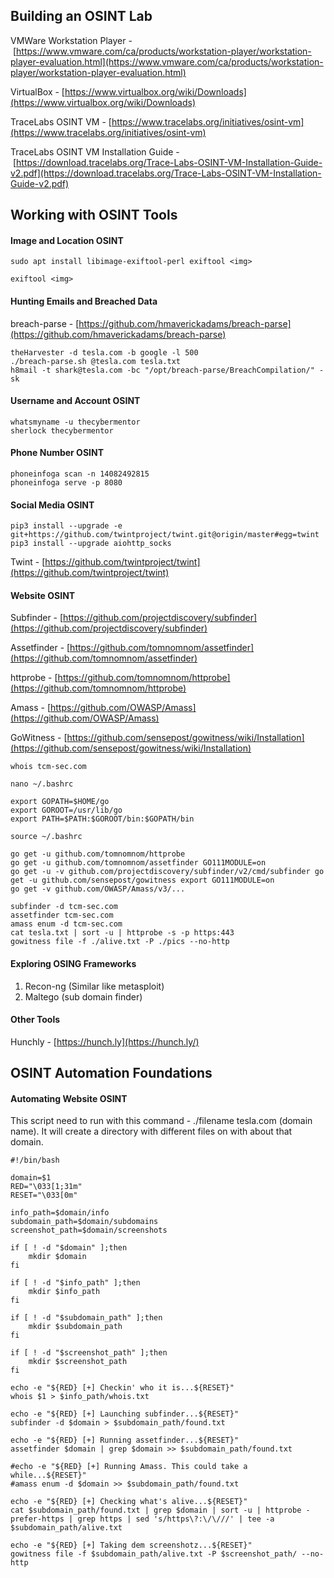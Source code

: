 
## Building an OSINT Lab
VMWare Workstation Player - [https://www.vmware.com/ca/products/workstation-player/workstation-player-evaluation.html](https://www.vmware.com/ca/products/workstation-player/workstation-player-evaluation.html)

VirtualBox - [https://www.virtualbox.org/wiki/Downloads](https://www.virtualbox.org/wiki/Downloads)

TraceLabs OSINT VM - [https://www.tracelabs.org/initiatives/osint-vm](https://www.tracelabs.org/initiatives/osint-vm)

TraceLabs OSINT VM Installation Guide - [https://download.tracelabs.org/Trace-Labs-OSINT-VM-Installation-Guide-v2.pdf](https://download.tracelabs.org/Trace-Labs-OSINT-VM-Installation-Guide-v2.pdf)



## Working with OSINT Tools

#### Image and Location OSINT
```
sudo apt install libimage-exiftool-perl exiftool <img>

exiftool <img>
```

#### Hunting Emails and Breached Data
breach-parse - [https://github.com/hmaverickadams/breach-parse](https://github.com/hmaverickadams/breach-parse)

```
theHarvester -d tesla.com -b google -l 500
./breach-parse.sh @tesla.com tesla.txt 
h8mail -t shark@tesla.com -bc "/opt/breach-parse/BreachCompilation/" -sk
```

#### Username and Account OSINT
```
whatsmyname -u thecybermentor 
sherlock thecybermentor
```

#### Phone Number OSINT
```
phoneinfoga scan -n 14082492815 
phoneinfoga serve -p 8080
```

#### Social Media OSINT
```
pip3 install --upgrade -e git+https://github.com/twintproject/twint.git@origin/master#egg=twint 
pip3 install --upgrade aiohttp_socks
```
Twint - [https://github.com/twintproject/twint](https://github.com/twintproject/twint)

#### Website OSINT
Subfinder - [https://github.com/projectdiscovery/subfinder](https://github.com/projectdiscovery/subfinder)

Assetfinder - [https://github.com/tomnomnom/assetfinder](https://github.com/tomnomnom/assetfinder)

httprobe - [https://github.com/tomnomnom/httprobe](https://github.com/tomnomnom/httprobe)

Amass - [https://github.com/OWASP/Amass](https://github.com/OWASP/Amass)

GoWitness - [https://github.com/sensepost/gowitness/wiki/Installation](https://github.com/sensepost/gowitness/wiki/Installation)

```
whois tcm-sec.com 

nano ~/.bashrc 

export GOPATH=$HOME/go 
export GOROOT=/usr/lib/go 
export PATH=$PATH:$GOROOT/bin:$GOPATH/bin 

source ~/.bashrc 

go get -u github.com/tomnomnom/httprobe 
go get -u github.com/tomnomnom/assetfinder GO111MODULE=on 
go get -u -v github.com/projectdiscovery/subfinder/v2/cmd/subfinder go get -u github.com/sensepost/gowitness export GO111MODULE=on 
go get -v github.com/OWASP/Amass/v3/... 

subfinder -d tcm-sec.com 
assetfinder tcm-sec.com 
amass enum -d tcm-sec.com 
cat tesla.txt | sort -u | httprobe -s -p https:443 
gowitness file -f ./alive.txt -P ./pics --no-http
```


#### Exploring OSING Frameworks

1. Recon-ng (Similar like metasploit) 
2. Maltego (sub domain finder)


#### Other Tools
Hunchly - [https://hunch.ly](https://hunch.ly/)


## OSINT Automation Foundations

#### Automating Website OSINT

This script need to run with this command - ./filename tesla.com (domain name). It will create a directory with different files on with about that domain. 
```
#!/bin/bash

domain=$1
RED="\033[1;31m"
RESET="\033[0m"

info_path=$domain/info
subdomain_path=$domain/subdomains
screenshot_path=$domain/screenshots

if [ ! -d "$domain" ];then
    mkdir $domain
fi

if [ ! -d "$info_path" ];then
    mkdir $info_path
fi

if [ ! -d "$subdomain_path" ];then
    mkdir $subdomain_path
fi

if [ ! -d "$screenshot_path" ];then
    mkdir $screenshot_path
fi

echo -e "${RED} [+] Checkin' who it is...${RESET}"
whois $1 > $info_path/whois.txt

echo -e "${RED} [+] Launching subfinder...${RESET}"
subfinder -d $domain > $subdomain_path/found.txt

echo -e "${RED} [+] Running assetfinder...${RESET}"
assetfinder $domain | grep $domain >> $subdomain_path/found.txt

#echo -e "${RED} [+] Running Amass. This could take a while...${RESET}"
#amass enum -d $domain >> $subdomain_path/found.txt

echo -e "${RED} [+] Checking what's alive...${RESET}"
cat $subdomain_path/found.txt | grep $domain | sort -u | httprobe -prefer-https | grep https | sed 's/https\?:\/\///' | tee -a $subdomain_path/alive.txt

echo -e "${RED} [+] Taking dem screenshotz...${RESET}"
gowitness file -f $subdomain_path/alive.txt -P $screenshot_path/ --no-http

```